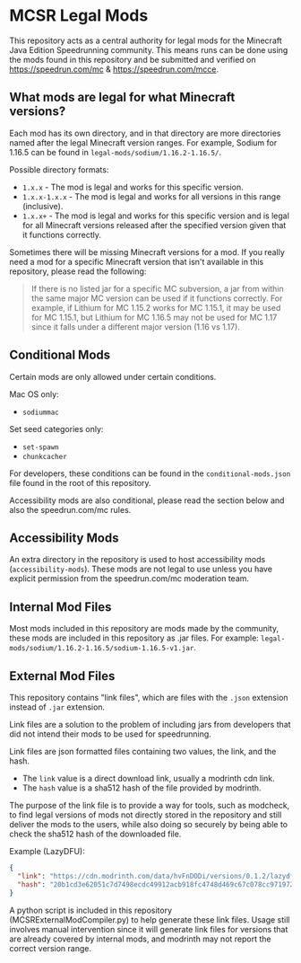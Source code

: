 # MCSR Legal Mods

This repository acts as a central authority for legal mods for the Minecraft Java Edition Speedrunning community. This means runs can be done using the mods found in this repository and be submitted and verified on https://speedrun.com/mc & https://speedrun.com/mcce.

## What mods are legal for what Minecraft versions?

Each mod has its own directory, and in that directory are more directories named after the legal Minecraft version ranges. For example, Sodium for 1.16.5 can be found in `legal-mods/sodium/1.16.2-1.16.5/`.

Possible directory formats:
- `1.x.x` - The mod is legal and works for this specific version.
- `1.x.x-1.x.x` - The mod is legal and works for all versions in this range (inclusive).
- `1.x.x+` - The mod is legal and works for this specific version and is legal for all Minecraft versions released after the specified version given that it functions correctly.

Sometimes there will be missing Minecraft versions for a mod. If you really need a mod for a specific Minecraft version that isn't available in this repository, please read the following:
> If there is no listed jar for a specific MC subversion, a jar from within the same major MC version can be used if it functions correctly.
> For example, if Lithium for MC 1.15.2 works for MC 1.15.1, it may be used for MC 1.15.1, but Lithium for MC 1.16.5 may not be used for MC 1.17 since it falls under a different major version (1.16 vs 1.17).

## Conditional Mods

Certain mods are only allowed under certain conditions.

Mac OS only:
- `sodiummac`

Set seed categories only:
- `set-spawn`
- `chunkcacher`

For developers, these conditions can be found in the `conditional-mods.json` file found in the root of this repository.

Accessibility mods are also conditional, please read the section below and also the speedrun.com/mc rules.

## Accessibility Mods

An extra directory in the repository is used to host accessibility mods (`accessibility-mods`). These mods are not legal to use unless you have explicit permission from the speedrun.com/mc moderation team.

## Internal Mod Files

Most mods included in this repository are mods made by the community, these mods are included in this repository as .jar files. For example: `legal-mods/sodium/1.16.2-1.16.5/sodium-1.16.5-v1.jar`.

## External Mod Files

This repository contains "link files", which are files with the `.json` extension instead of `.jar` extension.

Link files are a solution to the problem of including jars from developers that did not intend their mods to be used for speedrunning.

Link files are json formatted files containing two values, the link, and the hash.
- The `link` value is a direct download link, usually a modrinth cdn link.
- The `hash` value is a sha512 hash of the file provided by modrinth.

The purpose of the link file is to provide a way for tools, such as modcheck, to find legal versions of mods not directly stored in the repository and still deliver the mods to the users, while also doing so securely by being able to check the sha512 hash of the downloaded file.


Example (LazyDFU):
```json
{
  "link": "https://cdn.modrinth.com/data/hvFnDODi/versions/0.1.2/lazydfu-0.1.2.jar",
  "hash": "20b1cd3e62051c7d7498ecdc49912acb918fc4748d469c67c078cc97197289760e64b9339a4d4a03d175f648c8be8601d131776a9a6bdb8832cecdda6fc46498"
}
```

A python script is included in this repository (MCSRExternalModCompiler.py) to help generate these link files. Usage still involves manual intervention since it will generate link files for versions that are already covered by internal mods, and modrinth may not report the correct version range.
